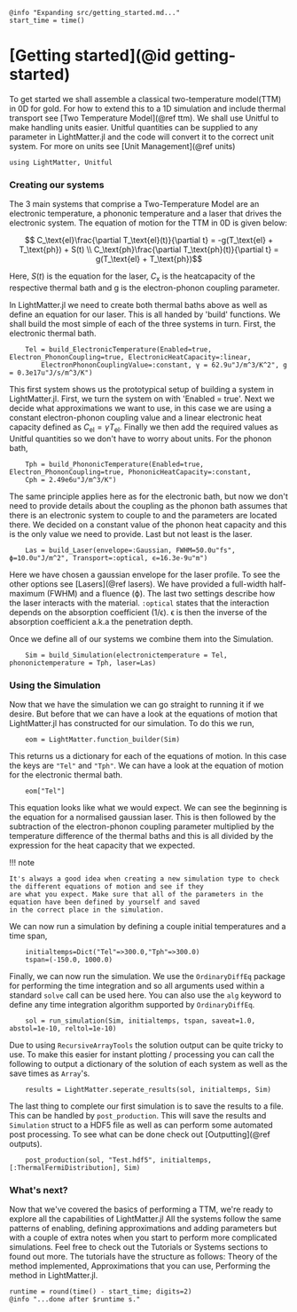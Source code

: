 ```@setup logging
@info "Expanding src/getting_started.md..."
start_time = time()
```
# [Getting started](@id getting-started)

To get started we shall assemble a classical two-temperature model(TTM) in 0D for gold. For how 
to extend this to a 1D simulation and include thermal transport see [Two Temperature Model](@ref ttm).
We shall use Unitful to make handling units easier. Unitful quantities can be supplied to any parameter in LightMatter.jl
and the code will convert it to the correct unit system. For more on units see [Unit Management](@ref units)
```@setup gs
using LightMatter, Unitful
```

### Creating our systems

The 3 main systems that comprise a Two-Temperature Model are an electronic temperature,
a phononic temperature and a laser that drives the electronic system. The equation of motion
for the TTM in 0D is given below:
```math
    C_\text{el}\frac{\partial T_\text{el}(t)}{\partial t} = -g(T_\text{el} + T_\text{ph}) + S(t) \\
    C_\text{ph}\frac{\partial T_\text{ph}(t)}{\partial t} = g(T_\text{el} + T_\text{ph})
```
Here, $S(t)$ is the equation for the laser, $C_\text{x}$ is the heatcapacity of the respective 
thermal bath and g is the electron-phonon coupling parameter.

In LightMatter.jl we need to create both thermal baths above as well as define an equation for our
laser. This is all handed by 'build' functions. We shall build the most simple of each of the three
systems in turn. First, the electronic thermal bath.
```@example gs
    Tel = build_ElectronicTemperature(Enabled=true, Electron_PhononCoupling=true, ElectronicHeatCapacity=:linear, 
        ElectronPhononCouplingValue=:constant, γ = 62.9u"J/m^3/K^2", g = 0.3e17u"J/s/m^3/K")
```
This first system shows us the prototypical setup of building a system in LightMatter.jl. First, we turn the system
on with 'Enabled = true'. Next we decide what approximations we want to use, in this case we are using a constant
electron-phonon coupling value and a linear electronic heat capacity defined as $C_\text{el} = \gamma T_\text{el}$.
Finally we then add the required values as Unitful quantities so we don't have to worry about units. 
For the phonon bath,
```@example gs
    Tph = build_PhononicTemperature(Enabled=true, Electron_PhononCoupling=true, PhononicHeatCapacity=:constant, 
    Cph = 2.49e6u"J/m^3/K")
```
The same principle applies here as for the electronic bath, but now we don't need to provide details about the coupling
as the phonon bath assumes that there is an electronic system to couple to and the parameters are located there. We decided
on a constant value of the phonon heat capacity and this is the only value we need to provide.
Last but not least is the laser.
```@example gs
    Las = build_Laser(envelope=:Gaussian, FWHM=50.0u"fs", ϕ=10.0u"J/m^2", Transport=:optical, ϵ=16.3e-9u"m")
```
Here we have chosen a gaussian envelope for the laser profile. To see the other options see [Lasers](@ref lasers).
We have provided a full-width half-maximum (FWHM) and a fluence (ϕ). The last two settings describe how the laser
interacts with the material. `:optical` states that the interaction depends on the absorption coefficient (1/ϵ).
ϵ is then the inverse of the absorption coefficient a.k.a the penetration depth.

Once we define all of our systems we combine them into the Simulation.
```@example gs; hide
    Sim = build_Simulation(electronictemperature = Tel, phononictemperature = Tph, laser=Las)
```

### Using the Simulation

Now that we have the simulation we can go straight to running it if we desire. But before that we can have a look
at the equations of motion that LightMatter.jl has constructed for our simulation. To do this we run,
```@example gs
    eom = LightMatter.function_builder(Sim)
```
This returns us a dictionary for each of the equations of motion. In this case the keys are `"Tel"` and `"Tph"`.
We can have a look at the equation of motion for the electronic thermal bath.
```@example gs
    eom["Tel"]
```
This equation looks like what we would expect. We can see the beginning is the equation for a normalised gaussian laser.
This is then followed by the subtraction of the electron-phonon coupling parameter multiplied by the temperature difference
of the thermal baths and this is all divided by the expression for the heat capacity that we expected. 

!!! note

    It's always a good idea when creating a new simulation type to check the different equations of motion and see if they
    are what you expect. Make sure that all of the parameters in the equation have been defined by yourself and saved
    in the correct place in the simulation.

We can now run a simulation by defining a couple initial temperatures and a time span,
```@example gs
    initialtemps=Dict("Tel"=>300.0,"Tph"=>300.0)
    tspan=(-150.0, 1000.0)
```
Finally, we can now run the simulation. We use the `OrdinaryDiffEq` package for performing the time integration and so
all arguments used within a standard `solve` call can be used here. You can also use the `alg` keyword to define 
any time integration algorithm supported by `OrdinaryDiffEq`. 
```@example gs
    sol = run_simulation(Sim, initialtemps, tspan, saveat=1.0, abstol=1e-10, reltol=1e-10)
```
Due to using `RecursiveArrayTools` the solution output can be quite tricky to use. To make this easier for instant
plotting / processing you can call the following to output a dictionary of the solution of each system as well as 
the save times as `Array`'s.
```@example gs
    results = LightMatter.seperate_results(sol, initialtemps, Sim)
```
The last thing to complete our first simulation is to save the results to a file. This can be handled by
`post_production`. This will save the results and `Simulation` struct to a HDF5 file as well as can perform
some automated post processing. To see what can be done check out [Outputting](@ref outputs).
```
    post_production(sol, "Test.hdf5", initialtemps, [:ThermalFermiDistribution], Sim)
```

### What's next?

Now that we've covered the basics of performing a TTM, we're ready to explore all the capabilities
of LightMatter.jl
All the systems follow the same patterns of enabling, defining approximations and adding parameters
but with a couple of extra notes when you start to perform more complicated simulations. Feel free
to check out the Tutorials or Systems sections to found out more. The tutorials have the structure as 
follows: Theory of the method implemented, Approximations that you can use, Performing the method in 
LightMatter.jl.

```@setup logging
runtime = round(time() - start_time; digits=2)
@info "...done after $runtime s."
```
